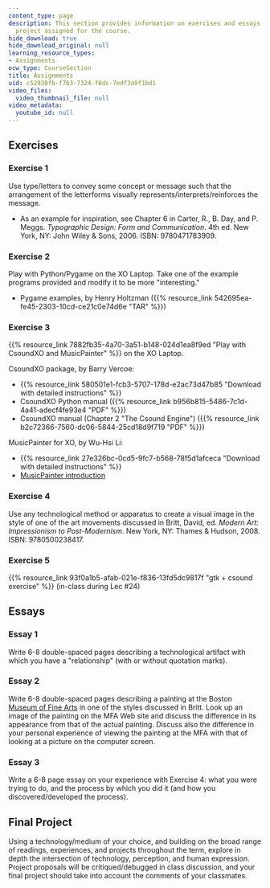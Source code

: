 ```yaml
---
content_type: page
description: This section provides information on exercises and essays, and the final
  project assigned for the course.
hide_download: true
hide_download_original: null
learning_resource_types:
- Assignments
ocw_type: CourseSection
title: Assignments
uid: c52938fb-f763-7324-f6dc-7edf3a9f1bd1
video_files:
  video_thumbnail_file: null
video_metadata:
  youtube_id: null
---
```


Exercises
---------

### Exercise 1

Use type/letters to convey some concept or message such that the arrangement of the letterforms visually represents/interprets/reinforces the message.

*   As an example for inspiration, see Chapter 6 in Carter, R., B. Day, and P. Meggs. _Typographic Design: Form and Communication_. 4th ed. New York, NY: John Wiley & Sons, 2006. ISBN: 9780471783909.

### Exercise 2

Play with Python/Pygame on the XO Laptop. Take one of the example programs provided and modify it to be more "interesting."

*   Pygame examples, by Henry Holtzman ({{% resource_link 542695ea-fe45-2303-10cd-ce21c0e74d6e "TAR" %}})

### Exercise 3

{{% resource_link 7882fb35-4a70-3a51-b148-024d1ea8f9ed "Play with CsoundXO and MusicPainter" %}} on the XO Laptop.

CsoundXO package, by Barry Vercoe:

*   {{% resource_link 580501e1-fcb3-5707-178d-e2ac73d47b85 "Download with detailed instructions" %}}
*   CsoundXO Python manual ({{% resource_link b956b815-5486-7c1d-4a41-adecf4fe93e4 "PDF" %}})
*   CsoundXO manual (Chapter 2 "The Csound Engine") ({{% resource_link b2c72366-7560-dc06-5844-25cd18d9f719 "PDF" %}})

MusicPainter for XO, by Wu-Hsi Li:

*   {{% resource_link 27e326bc-0cd5-9fc7-b568-78f5d1afceca "Download with detailed instructions" %}}
*   [MusicPainter introduction](http://web.media.mit.edu/~wuhsi/Musicpainter_en.html)

### Exercise 4

Use any technological method or apparatus to create a visual image in the style of one of the art movements discussed in Britt, David, ed. _Modern Art: Impressionism to Post-Modernism_. New York, NY: Thames & Hudson, 2008. ISBN: 9780500238417.

### Exercise 5

{{% resource_link 93f0a1b5-afab-021e-f836-13fd5dc9817f "gtk + csound exercise" %}} (in-class during Lec #24)

Essays
------

### Essay 1

Write 6-8 double-spaced pages describing a technological artifact with which you have a "relationship" (with or without quotation marks).

### Essay 2

Write 6-8 double-spaced pages describing a painting at the Boston [Museum of Fine Arts](http://www.mfa.org/) in one of the styles discussed in Britt. Look up an image of the painting on the MFA Web site and discuss the difference in its appearance from that of the actual painting. Discuss also the difference in your personal experience of viewing the painting at the MFA with that of looking at a picture on the computer screen.

### Essay 3

Write a 6-8 page essay on your experience with Exercise 4: what you were trying to do, and the process by which you did it (and how you discovered/developed the process).

Final Project
-------------

Using a technology/medium of your choice, and building on the broad range of readings, experiences, and projects throughout the term, explore in depth the intersection of technology, perception, and human expression. Project proposals will be critiqued/debugged in class discussion, and your final project should take into account the comments of your classmates.